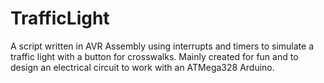 # TrafficLight
A script written in AVR Assembly using interrupts and timers to simulate a traffic light with a button for crosswalks. Mainly created for fun and to design an electrical circuit to work with an ATMega328 Arduino.
